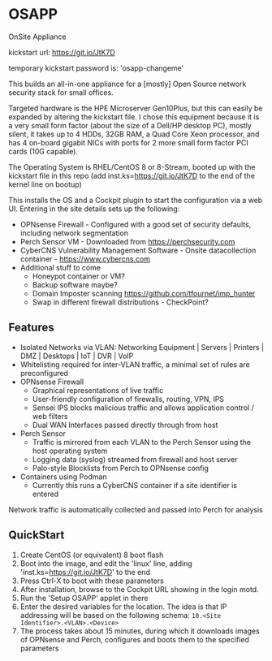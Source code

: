 # OSAPP
OnSite Appliance

kickstart url: https://git.io/JtK7D

temporary kickstart password is: 'osapp-changeme'

This builds an all-in-one appliance for a [mostly] Open Source network security stack for small offices. 

Targeted hardware is the HPE Microserver Gen10Plus, but this can easily be expanded by altering the kickstart file. I chose this equipment because it is a very small form factor (about the size of a Dell/HP desktop PC), mostly silent, it takes up to 4 HDDs, 32GB RAM, a Quad Core Xeon processor, and has 4 on-board gigabit NICs with ports for 2 more small form factor PCI cards (10G capable).

The Operating System is RHEL/CentOS 8 or 8-Stream, booted up with the kickstart file in this repo (add inst.ks=https://git.io/JtK7D to the end of the kernel line on bootup)

This installs the OS and a Cockpit plugin to start the configuration via a web UI. Entering in the site details sets up the following:

* OPNsense Firewall - Configured with a good set of security defaults, including network segmentation
* Perch Sensor VM - Downloaded from https://perchsecurity.com
* CyberCNS Vulnerability Management Software - Onsite datacollection container - https://www.cybercns.com 
* Additional stuff to come
  * Honeypot container or VM?
  * Backup software maybe?
  * Domain Imposter scanning https://github.com/tfournet/imp_hunter
  * Swap in different firewall distributions - CheckPoint? 
  
## Features ##
* Isolated Networks via VLAN: Networking Equipment | Servers | Printers | DMZ | Desktops | IoT | DVR | VoIP
* Whitelisting required for inter-VLAN traffic, a minimal set of rules are preconfigured
* OPNsense Firewall
  * Graphical representations of live traffic
  * User-friendly configuration of firewalls, routing, VPN, IPS
  * Sensei IPS blocks malicious traffic and allows application control / web filters
  * Dual WAN Interfaces passed directly through from host
* Perch Sensor
  * Traffic is mirrored from each VLAN to the Perch Sensor using the host operating system
  * Logging data (syslog) streamed from firewall and host server
  * Palo-style Blocklists from Perch to OPNsense config
* Containers using Podman
  * Currently this runs a CyberCNS container if a site identifier is entered




  
Network traffic is automatically collected and passed into Perch for analysis 

## QuickStart ##
1. Create CentOS (or equivalent) 8 boot flash
2. Boot into the image, and edit the 'linux' line, adding 'inst.ks=https://git.io/JtK7D' to the end
3. Press Ctrl-X to boot with these parameters
4. After installation, browse to the Cockpit URL showing in the login motd.
5. Run the 'Setup OSAPP' applet in there
6. Enter the desired variables for the location. The idea is that IP addressing will be based on the following schema:
   `10.<Site Identifier>.<VLAN>.<Device>`
7. The process takes about 15 minutes, during which it downloads images of OPNsense and Perch, configures and boots them to the specified parameters

